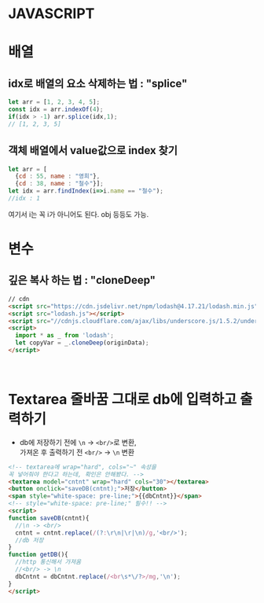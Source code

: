 # JAVASCRIPT

# 배열

## idx로 배열의 요소 삭제하는 법 : "splice"
```javascript
let arr = [1, 2, 3, 4, 5];
const idx = arr.indexOf(4);
if(idx > -1) arr.splice(idx,1);
// [1, 2, 3, 5]
```
## 객체 배열에서 value값으로 index 찾기
```javascript
let arr = [
  {cd : 55, name : "영희"},
  {cd : 38, name : "철수"}];
let idx = arr.findIndex(i=>i.name == "철수");
//idx : 1
```
여기서 i는 꼭 i가 아니어도 된다. obj 등등도 가능.
<br>

# 변수

## 깊은 복사 하는 법 : "cloneDeep"
```html
// cdn
<script src="https://cdn.jsdelivr.net/npm/lodash@4.17.21/lodash.min.js"></script>
<script src="lodash.js"></script>
<script src="//cdnjs.cloudflare.com/ajax/libs/underscore.js/1.5.2/underscore-min.js"></script>
<script>
  import * as _ from 'lodash';  
  let copyVar = _.cloneDeep(originData);
</script>
```
<br>

# Textarea 줄바꿈 그대로 db에 입력하고 출력하기
* db에 저장하기 전에 ```\n``` -> ```<br/>```로 변환,  <br>
  가져온 후 출력하기 전 ```<br/>``` -> ```\n``` 변환
```html
<!-- textarea에 wrap="hard", cols="~" 속성을
꼭 넣어줘야 한다고 하는데, 확인은 안해봤다. -->
<textarea model="cntnt" wrap="hard" cols="30"></textarea>
<button onclick="saveDB(cntnt);">저장</button>
<span style="white-space: pre-line;">{{dbCntnt}}</span>
<!-- style="white-space: pre-line;" 필수!! -->
<script>
function saveDB(cntnt){
  //\n -> <br/>
  cntnt = cntnt.replace(/(?:\r\n|\r|\n)/g,'<br/>');
  //db 저장
}
function getDB(){
  //http 통신해서 가져옴
  //<br/> -> \n
  dbCntnt = dbCntnt.replace(/<br\s*\/?>/mg,'\n');
}
</script>
```

